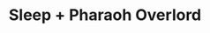 ---
layout: post
category: concert
title: Sleep + Pharaoh Overlord
artists: 
- Sleep
- Pharaoh Overlord
place: 
- Bataclan
country: France
city: Paris
---